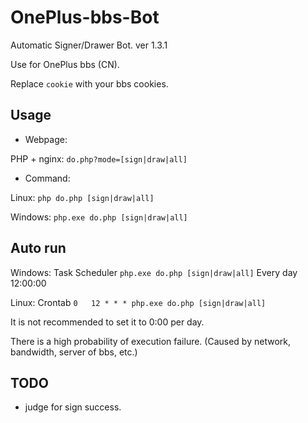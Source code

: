 # OnePlus-bbs-Bot

Automatic Signer/Drawer Bot. ver 1.3.1

Use for OnePlus bbs (CN).

Replace `cookie` with your bbs cookies.

## Usage

- Webpage:

PHP + nginx: `do.php?mode=[sign|draw|all]`

- Command:

Linux: `php do.php [sign|draw|all]`

Windows: `php.exe do.php [sign|draw|all]`

## Auto run

Windows: Task Scheduler `php.exe do.php [sign|draw|all]` Every day 12:00:00

Linux: Crontab `0	12 * * * php.exe do.php [sign|draw|all]`

It is not recommended to set it to 0:00 per day.

There is a high probability of execution failure. (Caused by network, bandwidth, server of bbs, etc.)

## TODO

- judge for sign success.
